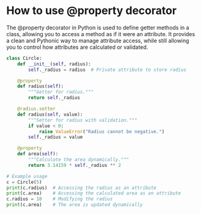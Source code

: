 # How to use @property decorator

The @property decorator in Python is used to define getter methods in a class, allowing you to access a method as if it were an attribute. It provides a clean and Pythonic way to manage attribute access, while still allowing you to control how attributes are calculated or validated.
```python
class Circle:
    def __init__(self, radius):
        self._radius = radius  # Private attribute to store radius

    @property
    def radius(self):
        """Getter for radius."""
        return self._radius

    @radius.setter
    def radius(self, value):
        """Setter for radius with validation."""
        if value < 0:
            raise ValueError("Radius cannot be negative.")
        self._radius = value

    @property
    def area(self):
        """Calculate the area dynamically."""
        return 3.14159 * self._radius ** 2

# Example usage
c = Circle(5)
print(c.radius)  # Accessing the radius as an attribute
print(c.area)    # Accessing the calculated area as an attribute
c.radius = 10    # Modifying the radius
print(c.area)    # The area is updated dynamically
